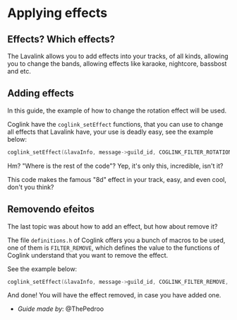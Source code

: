 # Applying effects

## Effects? Which effects?

The Lavalink allows you to add effects into your tracks, of all kinds, allowing you to change the bands, allowing effects like karaoke, nightcore, bassbost and etc.

## Adding effects

In this guide, the example of how to change the rotation effect will be used.

Coglink have the `coglink_setEffect` functions, that you can use to change all effects that Lavalink have, your use is deadly easy, see the example below:

```c
coglink_setEffect(&lavaInfo, message->guild_id, COGLINK_FILTER_ROTATION, "{\"rotationHz\":0.2}");
```

Hm? "Where is the rest of the code"? Yep, it's only this, incredible, isn't it?

This code makes the famous "8d" effect in your track, easy, and even cool, don't you think?

## Removendo efeitos

The last topic was about how to add an effect, but how about remove it?

The file `definitions.h` of Coglink offers you a bunch of macros to be used, one of them is `FILTER_REMOVE`, which defines the value to the functions of Coglink understand that you want to remove the effect. 

See the example below:

```c
coglink_setEffect(&lavaInfo, message->guild_id, COGLINK_FILTER_REMOVE, NULL);
```

And done! You will have the effect removed, in case you have added one.

* *Guide made by*: @ThePedroo
